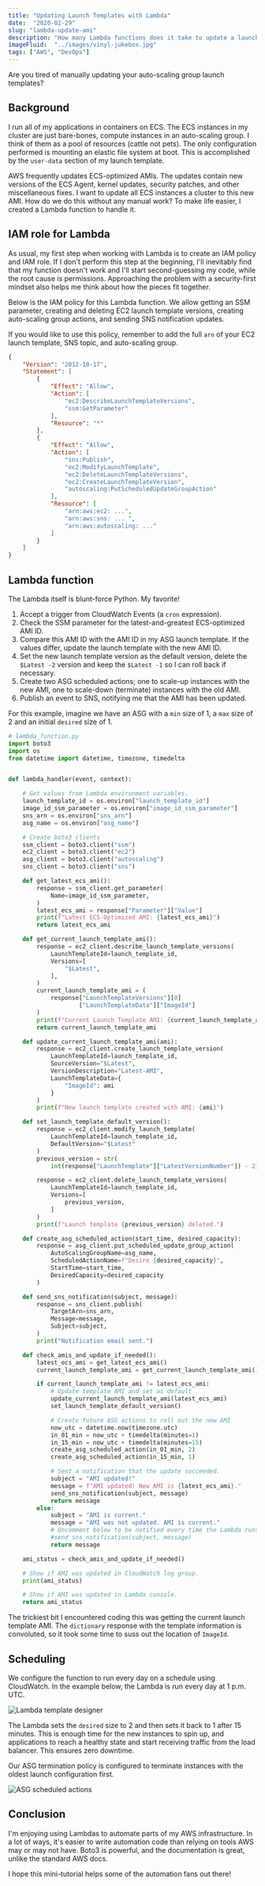 ```yaml
---
title: "Updating Launch Templates with Lambda"
date:  "2020-02-29"
slug: "lambda-update-ami"
description: "How many Lambda functions does it take to update a launch template?"
imageFluid:  "../images/vinyl-jukebox.jpg"
tags: ["AWS", "DevOps"]
---
```


Are you tired of manually updating your auto-scaling group launch templates?

## Background

I run all of my applications in containers on ECS. The ECS instances in my cluster are just bare-bones, compute instances in an auto-scaling group. I think of them as a pool of resources (cattle not pets). The only configuration performed is mounting an elastic file system at boot. This is accomplished by the `user-data` section of my launch template.

AWS frequently updates ECS-optimized AMIs. The updates contain new versions of the ECS Agent, kernel updates, security patches, and other miscellaneous fixes. I want to update all ECS instances a cluster to this new AMI. How do we do this without any manual work? To make life easier, I created a Lambda function to handle it.

## IAM role for Lambda

As usual, my first step when working with Lambda is to create an IAM policy and IAM role. If I don't perform this step at the beginning, I'll inevitably find that my function doesn't work and I'll start second-guessing my code, while the root cause is permissions. Approaching the problem with a security-first mindset also helps me think about how the pieces fit together.

Below is the IAM policy for this Lambda function. We allow getting an SSM parameter, creating and deleting EC2 launch template versions, creating auto-scaling group actions, and sending SNS notification updates.

If you would like to use this policy, remember to add the full `arn` of your EC2 launch template, SNS topic, and auto-scaling group.

```json
{
    "Version": "2012-10-17",
    "Statement": [
        {
            "Effect": "Allow",
            "Action": [
                "ec2:DescribeLaunchTemplateVersions",
                "ssm:GetParameter"
            ],
            "Resource": "*"
        },
        {
            "Effect": "Allow",
            "Action": [
                "sns:Publish",
                "ec2:ModifyLaunchTemplate",
                "ec2:DeleteLaunchTemplateVersions",
                "ec2:CreateLaunchTemplateVersion",
                "autoscaling:PutScheduledUpdateGroupAction"
            ],
            "Resource": [
                "arn:aws:ec2: ...",
                "arn:aws:sns: ... ",
                "arn:aws:autoscaling: ..."
            ]
        }
    ]
}
```

## Lambda function

The Lambda itself is blunt-force Python. My favorite!

1. Accept a trigger from CloudWatch Events (a `cron` expression).
2. Check the SSM parameter for the latest-and-greatest ECS-optimized AMI ID.
3. Compare this AMI ID with the AMI ID in my ASG launch template. If the values differ, update the launch template with the new AMI ID.
4. Set the new launch template version as the default version, delete the `$Latest -2` version and keep the `$Latest -1` so I can roll back if necessary.
5. Create two ASG scheduled actions; one to scale-up instances with the new AMI, one to scale-down (terminate) instances with the old AMI.
6. Publish an event to SNS, notifying me that the AMI has been updated.

For this example, imagine we have an ASG with a `min` size of 1, a `max` size of 2 and an initial `desired` size of 1.

```python
# lambda_function.py
import boto3
import os
from datetime import datetime, timezone, timedelta


def lambda_handler(event, context):

    # Get values from Lambda environment variables.
    launch_template_id = os.environ["launch_template_id"]
    image_id_ssm_parameter = os.environ["image_id_ssm_parameter"]
    sns_arn = os.environ["sns_arn"]
    asg_name = os.environ["asg_name"]

    # Create boto3 clients
    ssm_client = boto3.client("ssm")
    ec2_client = boto3.client("ec2")
    asg_client = boto3.client("autoscaling")
    sns_client = boto3.client("sns")

    def get_latest_ecs_ami():
        response = ssm_client.get_parameter(
            Name=image_id_ssm_parameter,
        )
        latest_ecs_ami = response["Parameter"]["Value"]
        print(f"Latest ECS-Optimized AMI: {latest_ecs_ami}")
        return latest_ecs_ami

    def get_current_launch_template_ami():
        response = ec2_client.describe_launch_template_versions(
            LaunchTemplateId=launch_template_id,
            Versions=[
                "$Latest",
            ],
        )
        current_launch_template_ami = (
            response["LaunchTemplateVersions"][0]
                    ["LaunchTemplateData"]["ImageId"]
        )
        print(f"Current Launch Template AMI: {current_launch_template_ami}")
        return current_launch_template_ami

    def update_current_launch_template_ami(ami):
        response = ec2_client.create_launch_template_version(
            LaunchTemplateId=launch_template_id,
            SourceVersion="$Latest",
            VersionDescription="Latest-AMI",
            LaunchTemplateData={
                "ImageId": ami
            }
        )
        print(f"New launch template created with AMI: {ami}")

    def set_launch_template_default_version():
        response = ec2_client.modify_launch_template(
            LaunchTemplateId=launch_template_id,
            DefaultVersion="$Latest"
        )
        previous_version = str(
            int(response["LaunchTemplate"]["LatestVersionNumber"]) - 2)

        response = ec2_client.delete_launch_template_versions(
            LaunchTemplateId=launch_template_id,
            Versions=[
                previous_version,
            ]
        )
        print(f"Launch template {previous_version} deleted.")

    def create_asg_scheduled_action(start_time, desired_capacity):
        response = asg_client.put_scheduled_update_group_action(
            AutoScalingGroupName=asg_name,
            ScheduledActionName=f"Desire {desired_capacity}",
            StartTime=start_time,
            DesiredCapacity=desired_capacity
        )

    def send_sns_notification(subject, message):
        response = sns_client.publish(
            TargetArn=sns_arn,
            Message=message,
            Subject=subject,
        )
        print("Notification email sent.")

    def check_amis_and_update_if_needed():
        latest_ecs_ami = get_latest_ecs_ami()
        current_launch_template_ami = get_current_launch_template_ami()

        if current_launch_template_ami != latest_ecs_ami:
            # Update template AMI and set as default
            update_current_launch_template_ami(latest_ecs_ami)
            set_launch_template_default_version()

            # Create future ASG actions to roll out the new AMI
            now_utc = datetime.now(timezone.utc)
            in_01_min = now_utc + timedelta(minutes=1)
            in_15_min = now_utc + timedelta(minutes=15)
            create_asg_scheduled_action(in_01_min, 2)
            create_asg_scheduled_action(in_15_min, 1)

            # Sent a notification that the update succeeded.
            subject = "AMI updated!"
            message = f"AMI updated! New AMI is {latest_ecs_ami}."
            send_sns_notification(subject, message)
            return message
        else:
            subject = "AMI is current."
            message = "AMI was not updated. AMI is current."
            # Uncomment below to be notified every time the Lambda runs.
            #send_sns_notification(subject, message)
            return message

    ami_status = check_amis_and_update_if_needed()

    # Show if AMI was updated in CloudWatch log group.
    print(ami_status)

    # Show if AMI was updated in Lambda console.
    return ami_status

```

The trickiest bit I encountered coding this was getting the current launch template AMI. The `dictionary` response with the template information is convoluted, so it took some time to suss out the location of `ImageId`.

## Scheduling

We configure the function to run every day on a schedule using CloudWatch. In the example below, the Lambda is run every day at 1 p.m. UTC.

![Lambda template designer](../images/lambda-template-designer.png)

The Lambda sets the `desired` size to 2 and then sets it back to 1 after 15 minutes. This is enough time for the new instances to spin up, and applications to reach a healthy state and start receiving traffic from the load balancer. This ensures zero downtime.

Our ASG termination policy is configured to terminate instances with the oldest launch configuration first.

![ASG scheduled actions](../images/asg-scheduled-actions.png)

## Conclusion

I'm enjoying using Lambdas to automate parts of my AWS infrastructure. In a lot of ways, it's easier to write automation code than relying on tools AWS may or may not have. Boto3 is powerful, and the documentation is great, unlike the standard AWS docs.

I hope this mini-tutorial helps some of the automation fans out there!
